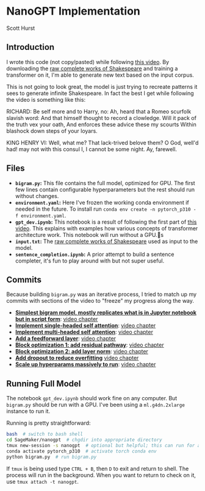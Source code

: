 # NanoGPT Implementation
Scott Hurst

## Introduction
I wrote this code (not copy/pasted) while following [this video](https://www.youtube.com/watch?v=kCc8FmEb1nY). By downloading the [raw complete works of Shakespeare](https://raw.githubusercontent.com/karpathy/char-rnn/master/data/tinyshakespeare/input.txt) and training a transformer on it, I'm able to generate new text based on the input corpus.

This is not going to look great, the model is just trying to recreate patterns it sees to generate infinite Shakespeare. In fact the best I get while following the video is something like this:

RICHARD:
Be self more and to Harry, no:
Ah, heard that a Romeo scurfolk slavish word:
And that himself thought to record a clowledge.
Will it pack of the truth vex your oath,
And enforces these advice these my scourts
Within blashock down steps of your loyars.

KING HENRY VI:
Well, what me? That lack-trived belove them?
O God, well'd had! may not with this consul I,
I cannot be some night. Ay, farewell.

## Files
- **`bigram.py`:** This file contains the full model, optimized for GPU. The first few lines contain configurable hyperparameters but the rest should run without changes.
- **`environment.yaml`:** Here I've frozen the working conda environment if needed in the future. To install run `conda env create -n pytorch_p310 -f environment.yaml`.
- **`gpt_dev.ipynb`:** This notebook is a result of following the first part of [this video](https://www.youtube.com/watch?v=kCc8FmEb1nY). This explains with examples how various concepts of transformer architecture work. This notebook will run without a GPU.s 
- **`input.txt`:** The [raw complete works of Shakespeare](https://raw.githubusercontent.com/karpathy/char-rnn/master/data/tinyshakespeare/input.txt) used as input to the model.
- **`sentence_completion.ipynb`:** A prior attempt to build a sentence completer, it's fun to play around with but not super useful.

## Commits
Because building `bigram.py` was an iterative process, I tried to match up my commits with sections of the video to "freeze" my progress along the way.

- **[Simplest bigram model, mostly replicates what is in Jupyter notebook but in script form](https://github.com/rscotthurst/nanogpt/commit/9fe29510bb480c21afc5715f867ffa4d7522a356)**: [video chapter](https://www.youtube.com/watch?v=kCc8FmEb1nY&t=2280s)
- **[Implement single-headed self attention](https://github.com/rscotthurst/nanogpt/commit/38fd33f6e65c8ef5d2475b4b7ef49ab0f370796d)**: [video chapter](https://www.youtube.com/watch?v=kCc8FmEb1nY&t=4751s)
- **[Implement multi-headed self attention](https://github.com/rscotthurst/nanogpt/commit/d54194da090c1f78c86b8c5ff9ab1d2b145a069a)**: [video chapter](https://www.youtube.com/watch?v=kCc8FmEb1nY&t=4751s)
- **[Add a feedforward layer](https://github.com/rscotthurst/nanogpt/commit/009feeb3b69ac91a66dca9d35f4ddb2a4c33cdd1)**: [video chapter](https://www.youtube.com/watch?v=kCc8FmEb1nY&t=5065s)
- **[Block optimization 1: add residual pathway](https://github.com/rscotthurst/nanogpt/commit/19f8a9125fbd74644e724a22f8a3b2284f480cd6)**: [video chapter](https://www.youtube.com/watch?v=kCc8FmEb1nY&t=5208s)
- **[Block optimization 2: add layer norm](https://github.com/rscotthurst/nanogpt/commit/56576a1b49b647978741dadbfae6fa5f0ff3b0d2)**: [video chapter](https://www.youtube.com/watch?v=kCc8FmEb1nY&t=5571s)
- **[Add dropout to reduce overfitting](https://github.com/rscotthurst/nanogpt/commit/73ec432e6c4d7120242164bf27ad17259825fae9)** [video chapter](https://www.youtube.com/watch?v=kCc8FmEb1nY&t=5869s)
- **[Scale up hyperparams massively to run](https://github.com/rscotthurst/nanogpt/commit/85259b430440e80049304e5685e1a8dc6112fb5d)**: [video chapter](https://www.youtube.com/watch?v=kCc8FmEb1nY&t=5869s)


## Running Full Model
The notebook `gpt_dev.ipynb` should work fine on any computer. But `bigram.py` should be run with a GPU. I've been using a `ml.g4dn.2xlarge` instance to run it.

Running is pretty straightforward:

```bash
bash  # switch to bash shell
cd SageMaker/nanogpt  # chgdir into appropriate directory
tmux new-session -s nanogpt  # optional but helpful; this can run for a while
conda activate pytorch_p310  # activate torch conda env
python bigram.py  # run bigram.py
```

If `tmux` is being used type `CTRL + B`, then `D` to exit and return to shell. The process will run in the background. When you want to return to check on it, use `tmux attach -t nanogpt`.